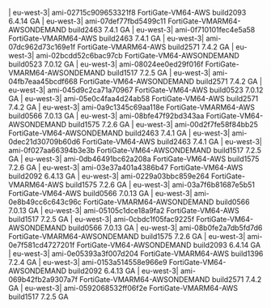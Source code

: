 | eu-west-3|  ami-02715c909653321f8 FortiGate-VM64-AWS build2093 6.4.14 GA
| eu-west-3|  ami-07def77fbd5499c11 FortiGate-VMARM64-AWSONDEMAND build2463 7.4.1 GA
| eu-west-3|  ami-0f710101fec4e5a58 FortiGate-VMARM64-AWS build2463 7.4.1 GA
| eu-west-3|  ami-07dc962d73c169e1f FortiGate-VMARM64-AWS build2571 7.4.2 GA
| eu-west-3|  ami-02bcdd52c6bac97cb FortiGate-VM64-AWSONDEMAND build0523 7.0.12 GA
| eu-west-3|  ami-08024ee0ed29f016f FortiGate-VMARM64-AWSONDEMAND build1517 7.2.5 GA
| eu-west-3|  ami-04fb7eaa45bcdf668 FortiGate-VM64-AWSONDEMAND build2571 7.4.2 GA
| eu-west-3|  ami-045d9c2ca71a70967 FortiGate-VM64-AWS build0523 7.0.12 GA
| eu-west-3|  ami-05e0c4faa4d24ab58 FortiGate-VM64-AWS build2571 7.4.2 GA
| eu-west-3|  ami-0a9c1345c69aa118e FortiGate-VMARM64-AWS build0566 7.0.13 GA
| eu-west-3|  ami-08bfe47f92bd343aa FortiGate-VM64-AWSONDEMAND build1575 7.2.6 GA
| eu-west-3|  ami-00d2f7fe58f84bb25 FortiGate-VM64-AWSONDEMAND build2463 7.4.1 GA
| eu-west-3|  ami-0dec21d30709b60d6 FortiGate-VM64-AWS build2463 7.4.1 GA
| eu-west-3|  ami-0f027aa66394b3e3b FortiGate-VM64-AWSONDEMAND build1517 7.2.5 GA
| eu-west-3|  ami-0db46491bc62a208a FortiGate-VM64-AWS build1575 7.2.6 GA
| eu-west-3|  ami-03e37a401a4386b47 FortiGate-VM64-AWS build2092 6.4.13 GA
| eu-west-3|  ami-0229a03bbc859e264 FortiGate-VMARM64-AWS build1575 7.2.6 GA
| eu-west-3|  ami-03a7f6b81687e5b51 FortiGate-VM64-AWS build0566 7.0.13 GA
| eu-west-3|  ami-0e8b49cc6c643c96c FortiGate-VMARM64-AWSONDEMAND build0566 7.0.13 GA
| eu-west-3|  ami-05105c1dce18a9fa2 FortiGate-VM64-AWS build1517 7.2.5 GA
| eu-west-3|  ami-0cbdc1f05fac9225f FortiGate-VM64-AWSONDEMAND build0566 7.0.13 GA
| eu-west-3|  ami-08b0fe2a7db5fd7d6 FortiGate-VMARM64-AWSONDEMAND build1575 7.2.6 GA
| eu-west-3|  ami-0e7f581cd4727201f FortiGate-VM64-AWSONDEMAND build2093 6.4.14 GA
| eu-west-3|  ami-0e05393a3f007d204 FortiGate-VMARM64-AWS build1396 7.2.4 GA
| eu-west-3|  ami-0153a514558e966e9 FortiGate-VM64-AWSONDEMAND build2092 6.4.13 GA
| eu-west-3|  ami-069b42fb2a9307a7f FortiGate-VMARM64-AWSONDEMAND build2571 7.4.2 GA
| eu-west-3|  ami-0592068532ff06f2e FortiGate-VMARM64-AWS build1517 7.2.5 GA
